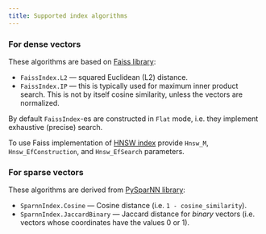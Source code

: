 ```yaml
---
title: Supported index algorithms
---
```


### For dense vectors

These algorithms are based on [Faiss library](https://github.com/facebookresearch/faiss/wiki/Faiss-indexes):

* `FaissIndex.L2` — squared Euclidean (L2) distance.
* `FaissIndex.IP` — this is typically used for maximum inner product search. This is not by itself cosine similarity, unless the vectors are normalized.

By default `FaissIndex`-es are constructed in `Flat` mode, i.e. they implement exhaustive (precise) search.

To use Faiss implementation of [HNSW index](https://arxiv.org/abs/1603.09320) provide `Hnsw_M`, `Hnsw_EfConstruction`, and `Hnsw_EfSearch` parameters.


### For sparse vectors

These algorithms are derived from [PySparNN library](https://github.com/facebookresearch/pysparnn):

* `SparnnIndex.Cosine` — Cosine distance (i.e. `1 - cosine_similarity`).
* `SparnnIndex.JaccardBinary` — Jaccard distance for _binary_ vectors (i.e. vectors whose coordinates have the values 0 or 1).
